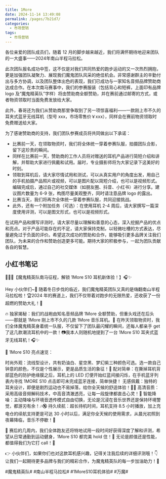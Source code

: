 ```yaml
---
title: 1More
date: 2024-11-14 13:49:08
permalink: /pages/7b21d7/
categories: 
  - 市场营销
tags: 
  - 市场营销
---
```


各位亲爱的团队成员们，随着 12 月的脚步越来越近，我们将满怀期待地迎来团队的一大盛事——2024年南山半程马拉松。

此次团队报名成功中签，这不仅是对我们共同热爱的跑步运动的又一次热烈拥抱，更是加强团队凝聚力、展现我们魔鬼团队风采的绝佳机会。非常感谢群主的辛勤付出与多方协调，以及团队整体出色的表现，我们已成功与一家知名音频品牌赞助商达成合作。在本次南马赛事中，我们的参赛服装（包括背心和短裤，上面印有品牌 logo 及“魔鬼精英队”字样）将由赞助商全额赞助，并在赛前通过邮寄的方式，或者物资领取时当面免费发放给大家。

此外，春哥还为我们从赞助商那里争取到了另一项惊喜福利——一款刚上市不久的耳夹式蓝牙无线耳机（型号 xxx，市场零售价￥xxx），同样会在赛前物资领取时免费赠送给大家。

为了感谢赞助商的支持，我们团队参赛成员将共同做出以下承诺：

- 比赛前一天，在领取物资时，我们将全体统一穿着参赛队服，拍摄团队合影，留下这珍贵的瞬间。
- 同样在比赛前一天，赞助商的工作人员将对赠送的耳机产品进行简短介绍和讲解，并帮助大家进行佩戴和试用。届时，专业摄影师将为大家记录下这美好的时刻。
- 领取到耳机后，请大家尽情试用和测试，可以从真实用户的角度出发，用自己的手机拍摄产品照片或视频，可以是图片配以简短介绍，也可以是视频形式。编辑完成后，通过自己的社交媒体（如朋友圈、抖音、小红书）进行分享。建议图片数量为 6-9 张，构图尽量美观整齐，同时请注意品牌 logo 的露出。
- 比赛当天，我们将再次全体统一穿着参赛队服，共同迎接挑战。
- 此外，还有一个附加任务（可选）：在使用耳机 2-4 周后，请大家撰写一篇深度使用评测，可以是图文形式，也可以是视频形式。

在试用产品和撰写评测时，请大家尽量以理解和善意的心态，深入挖掘产品的优点和亮点。对于产品可能存在的不足，请大家保持克制，以轻微吐槽的方式表达，尽量避免过于负面的评价。希望这次成功的赞助和合作，能够吸引更多品牌关注我们团队，为未来的合作和赞助创造更多可能。期待大家的积极参与，一起为团队贡献各自的智慧。

## 小红书笔记

🏃‍♀️💨【魔鬼精英队南马征程，解锁 1More S10 耳机新体验！】🎧✨

Hey 小伙伴们~👋 随着冬日步伐的临近，我们魔鬼精英团队又真的是嗨翻南山半程马拉松啦！🏆2024 年的赛道上，我们不仅带着对跑步的无限热爱，还收获了一份超燃的赞助大礼！🎁

🔥 独家揭秘：我们的战袍由知名音频品牌 1More 全额赞助，但重头戏还在后头——那就是 1More 刚上市不久的几款 1More 音乐耳机。📸 在昨天领取物资时，我们全体魔鬼精英身着统一队服，不仅留下了团队最闪耀的瞬间，还每人都亲手 get 了这几款潮流耳机中的一款！📷我本人则随机地提到了一台 1More S10 耳夹式蓝牙无线耳机！🎧✨

🌈 1More S10 亮点速览：

时尚外观：流线型设计，共有奶油白、星空黑、梦幻紫三种颜色可选。选一款自己钟意的颜色，不仅是个性展示，更是品质生活的象征！🌟
配对简单：在撕掉耳机背部蓝色的防护绝缘膜之后，耳机上的 LED 灯便开始红蓝间接闪烁，在手机蓝牙列表内寻找 1MORE S10 点击即可未完成蓝牙连接，简单快捷！
无感佩戴：独特的耳夹设计，即便是剧烈运动也不易掉落，给你全天候的舒适体验！🏃‍♂️
高清音质：采用高级音频解码技术，中高音清澈透亮，让每一段旋律都直击心灵！🎵
智能降噪：主动降噪与环境音透传模式自由切换，无论是沉浸在音乐世界还是保持环境警觉，都游刃有余！🎶🔇
持久续航：超长待机时间，耳机支持 8.5 小时播放，加上充电仓的续航支持更是可达 30 小时以后，满足你全天候的使用需求，从晨光初照到夜幕降临，音乐不停歇！🔋

📝 赛后的几周内，我们全体跑友还将特地试用一段时间好获得深度了解和评测，希望从日常通勤到运动健身，1More S10 都完美 hold 住！💪 无论是颜值还是性能，都值得我们为它打 call！📢

👉 小伙伴们，如果你们也对这款耳机感兴趣，记得关注我后续的详细评测哦！👇 让我们一起期待更多品牌与我们的精彩合作，为魔鬼精英队的每一步加油助力！🚀

#魔鬼精英队# #南山半程马拉松# #1MoreS10耳机体验# #万魔#
